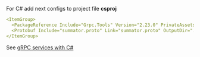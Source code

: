 
For C# add next configs to project file **csproj**  

```yml
<ItemGroup>
  <PackageReference Include="Grpc.Tools" Version="2.23.0" PrivateAssets="All" />
  <Protobuf Include="summator.proto" Link="summator.proto" OutputDir="."/>
</ItemGroup>

```

See [gRPC services with C#](https://docs.microsoft.com/en-us/aspnet/core/grpc/basics?view=aspnetcore-6.0)